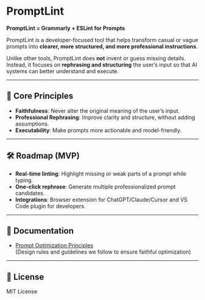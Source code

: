# PromptLint

**PromptLint = Grammarly + ESLint for Prompts**

PromptLint is a developer-focused tool that helps transform casual or vague prompts into **clearer, more structured, and more professional instructions**.  

Unlike other tools, PromptLint does **not** invent or guess missing details. Instead, it focuses on **rephrasing and structuring** the user’s input so that AI systems can better understand and execute.

---

## 🎯 Core Principles
- **Faithfulness**: Never alter the original meaning of the user’s input.  
- **Professional Rephrasing**: Improve clarity and structure, without adding assumptions.  
- **Executability**: Make prompts more actionable and model-friendly.  

---

## 🛠️ Roadmap (MVP)
- **Real-time linting**: Highlight missing or weak parts of a prompt while typing.  
- **One-click rephrase**: Generate multiple professionalized prompt candidates.  
- **Integrations**: Browser extension for ChatGPT/Claude/Cursor and VS Code plugin for developers.  

---

## 📄 Documentation
- [Prompt Optimization Principles](./Prompt%20优化原则.md)  
  (Design rules and guidelines we follow to ensure faithful optimization)

---

## 📜 License
MIT License
